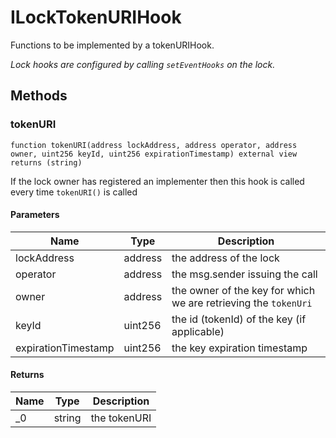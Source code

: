 # ILockTokenURIHook

Functions to be implemented by a tokenURIHook.

_Lock hooks are configured by calling `setEventHooks` on the lock._

## Methods

### tokenURI

```solidity
function tokenURI(address lockAddress, address operator, address owner, uint256 keyId, uint256 expirationTimestamp) external view returns (string)
```

If the lock owner has registered an implementer then this hook is called every time `tokenURI()` is called

#### Parameters

| Name                | Type    | Description                                                     |
| ------------------- | ------- | --------------------------------------------------------------- |
| lockAddress         | address | the address of the lock                                         |
| operator            | address | the msg.sender issuing the call                                 |
| owner               | address | the owner of the key for which we are retrieving the `tokenUri` |
| keyId               | uint256 | the id (tokenId) of the key (if applicable)                     |
| expirationTimestamp | uint256 | the key expiration timestamp                                    |

#### Returns

| Name | Type   | Description  |
| ---- | ------ | ------------ |
| \_0  | string | the tokenURI |
